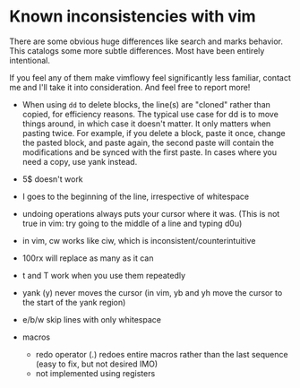 # Known inconsistencies with vim #

There are some obvious huge differences like search and marks behavior.
This catalogs some more subtle differences.  Most have been entirely intentional.

If you feel any of them make vimflowy feel significantly less familiar, contact me and I'll take it into consideration.
And feel free to report more!

- When using `dd` to delete blocks, the line(s) are "cloned" rather than copied, for efficiency reasons.
  The typical use case for dd is to move things around, in which case it doesn't matter.  It only matters when pasting twice.
  For example, if you delete a block, paste it once, change the pasted block, and paste again, the second paste will contain the modifications
  and be synced with the first paste.  In cases where you need a copy, use yank instead.
- 5$ doesn't work
- I goes to the beginning of the line, irrespective of whitespace

- undoing operations always puts your cursor where it was.  (This is not true in vim: try going to the middle of a line and typing d0u)
- in vim, cw works like ciw, which is inconsistent/counterintuitive
- 100rx will replace as many as it can
- t and T work when you use them repeatedly
- yank (y) never moves the cursor (in vim, yb and yh move the cursor to the start of the yank region)
- e/b/w skip lines with only whitespace
- macros
  - redo operator (.) redoes entire macros rather than the last sequence (easy to fix, but not desired IMO)
  - not implemented using registers

